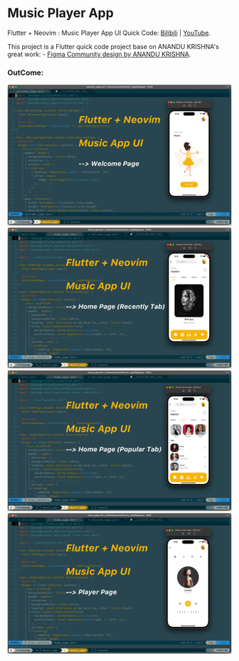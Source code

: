 # Music Player App

Flutter + Neovim : Music Player App UI Quick Code: [Bilibili](https://space.bilibili.com/3493146444958402) | [YouTube](https://youtu.be/4RrqWIlKoq8).

This project is a Flutter quick code project base on ANANDU KRISHNA's great work: - [Figma Community design by ANANDU KRISHNA](https://www.figma.com/community/file/1110531417005100310/music).

### OutCome:
![Outcome 01](./demo_images/cover_01.png)
![Outcome 02](./demo_images/cover_02.png)
![Outcome 03](./demo_images/cover_03.png)
![Outcome 04](./demo_images/cover_04.png)
